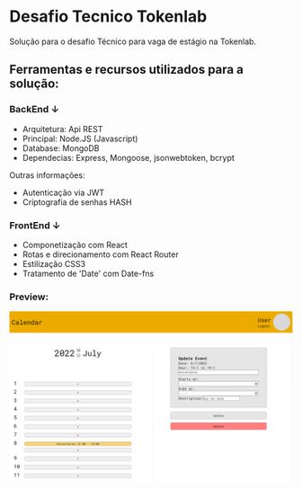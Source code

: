 # Desafio Tecnico Tokenlab

Solução para o desafio Técnico para vaga de estágio na Tokenlab.

## Ferramentas e recursos utilizados para a solução:

### BackEnd ↓

- Arquitetura: Api REST
- Principal: Node.JS (Javascript)
- Database: MongoDB
- Dependecias: Express, Mongoose, jsonwebtoken, bcrypt

Outras informações:

- Autenticação via JWT
- Criptografia de senhas HASH

### FrontEnd ↓

- Componetização com React
- Rotas e direcionamento com React Router
- Estilização CSS3
- Tratamento de 'Date' com Date-fns

### Preview:

![Preview tela principal](./Screenshot_4.png)
